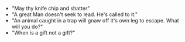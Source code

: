 * "May thy knife chip and shatter"
* "A great Man doesn't seek to lead. He's called to it."
* "An animal caught in a trap will gnaw off it's own leg to escape. What will you do?"
* "When is a gift not a gift?"

